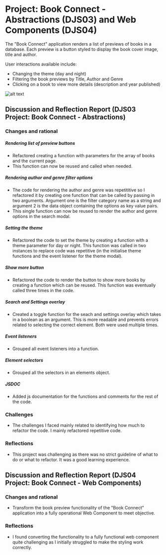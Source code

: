 # Project: Book Connect - Abstractions (DJS03) and Web Components (DJS04)

The "Book Connect" application renders a list of previews of books in a database. Each preview is a button styled to display the book cover image, title and author.

User interactions available include:

-   Changing the theme (day and night)
-   Filtering the book previews by Title, Author and Genre
-   Clicking on a book to view more details (description and year published)

![alt text](image.png)

## Discussion and Reflection Report (DJS03 Project: Book Connect - Abstractions)

### Changes and rational

##### Rendering list of preview buttons

-   Refactored creating a function with parameters for the array of books and the current page.
-   This function can now be reused and called when needed.

##### Rendering author and genre filter options

-   The code for rendering the author and genre was repetititive so I refactored it by creating one function that can be called by passing in two arguments. Argument one is the filter category name as a string and argument 2 is the data object containing the options as key value pairs.
-   This single function can now be reused to render the author and genre options in the search modal.

##### Setting the theme

-   Refactored the code to set the theme by creating a function with a theme parameter for day or night. This function was called in two instances to replace code was repetitive (in the initialise theme functions and the event listener for the theme modal).

##### Show more button

-   Refactored the code to render the button to show more books by creating a function which can be reused. This function was eventually called three times in the code.

##### Search and Settings overlay

-   Created a toggle function for the seach and settings overlay which takes in a boolean as an argument. This is more readable and prevents errors related to selecting the correct element. Both were used multiple times.

##### Event listeners

-   Grouped all event listeners into a function.

##### Element selectors

-   Grouped all the selectors in an elements object.

##### JSDOC

-   Added js documentation for the functions and comments for the rest of the code.

### Challenges

-   The challenges I faced mainly related to identifying how much to refactor the code. I mainly refactored repetitive code.

### Reflections

-   This project was challenging as there was no strict guideline of what to do or what to refactor. It was a good learning experience.

## Discussion and Reflection Report (DJS04 Project: Book Connect - Web Components)

### Changes and rational

-   Transform the book preview functionality of the "Book Connect" application into a fully operational Web Component to meet objective.

### Reflections

-   I found converting the functionality to a fully functional web component quite challenging as I initially struggled to make the styling work correctly.
